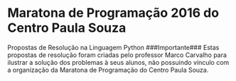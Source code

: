 Maratona de Programação 2016 do Centro Paula Souza
==================================================
Propostas de Resolução na Linguagem Python
###Importante###
Estas propostas de resolução foram criadas pelo professor Marco Carvalho para ilustrar a solução dos problemas à seus alunos, não possuindo vínculo com a organização da Maratona de Programação do Centro Paula Souza.